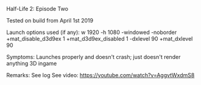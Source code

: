 Half-Life 2: Episode Two

Tested on build from April 1st 2019

Launch options used (if any):
w 1920 -h 1080 -windowed -noborder +mat_disable_d3d9ex 1 +mat_d3d9ex_disabled 1 -dxlevel 90 +mat_dxlevel 90

Symptoms:
Launches properly and doesn't crash; just doesn't render anything 3D ingame

Remarks:
See log
See video:
https://youtube.com/watch?v=AggvtWxdmS8
